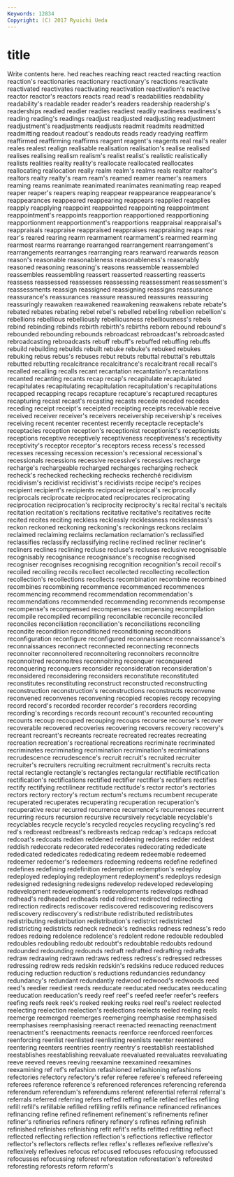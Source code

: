 ```yaml
---
Keywords: 12834 
Copyright: (C) 2017 Ryuichi Ueda
---
```


# title

Write contents here.
hed reaches reaching react reacted reacting reaction
reaction's reactionaries reactionary reactionary's reactions reactivate reactivated reactivates reactivating reactivation
reactivation's reactive reactor reactor's reactors reacts read read's readabilities readability
readability's readable reader reader's readers readership readership's readerships readied readier
readies readiest readily readiness readiness's reading reading's readings readjust readjusted
readjusting readjustment readjustment's readjustments readjusts readmit readmits readmitted readmitting readout
readout's readouts reads ready readying reaffirm reaffirmed reaffirming reaffirms reagent
reagent's reagents real real's realer reales realest realign realisable realisation
realisation's realise realised realises realising realism realism's realist realist's realistic
realistically realists realities reality reality's reallocate reallocated reallocates reallocating reallocation
really realm realm's realms reals realtor realtor's realtors realty realty's
ream ream's reamed reamer reamer's reamers reaming reams reanimate reanimated
reanimates reanimating reap reaped reaper reaper's reapers reaping reappear reappearance
reappearance's reappearances reappeared reappearing reappears reapplied reapplies reapply reapplying reappoint
reappointed reappointing reappointment reappointment's reappoints reapportion reapportioned reapportioning reapportionment reapportionment's
reapportions reappraisal reappraisal's reappraisals reappraise reappraised reappraises reappraising reaps rear
rear's reared rearing rearm rearmament rearmament's rearmed rearming rearmost rearms
rearrange rearranged rearrangement rearrangement's rearrangements rearranges rearranging rears rearward rearwards
reason reason's reasonable reasonableness reasonableness's reasonably reasoned reasoning reasoning's reasons
reassemble reassembled reassembles reassembling reassert reasserted reasserting reasserts reassess reassessed
reassesses reassessing reassessment reassessment's reassessments reassign reassigned reassigning reassigns reassurance
reassurance's reassurances reassure reassured reassures reassuring reassuringly reawaken reawakened reawakening
reawakens rebate rebate's rebated rebates rebating rebel rebel's rebelled rebelling
rebellion rebellion's rebellions rebellious rebelliously rebelliousness rebelliousness's rebels rebind rebinding
rebinds rebirth rebirth's rebirths reborn rebound rebound's rebounded rebounding rebounds
rebroadcast rebroadcast's rebroadcasted rebroadcasting rebroadcasts rebuff rebuff's rebuffed rebuffing rebuffs
rebuild rebuilding rebuilds rebuilt rebuke rebuke's rebuked rebukes rebuking rebus
rebus's rebuses rebut rebuts rebuttal rebuttal's rebuttals rebutted rebutting recalcitrance
recalcitrance's recalcitrant recall recall's recalled recalling recalls recant recantation recantation's
recantations recanted recanting recants recap recap's recapitulate recapitulated recapitulates recapitulating
recapitulation recapitulation's recapitulations recapped recapping recaps recapture recapture's recaptured recaptures
recapturing recast recast's recasting recasts recede receded recedes receding receipt
receipt's receipted receipting receipts receivable receive received receiver receiver's receivers
receivership receivership's receives receiving recent recenter recentest recently receptacle receptacle's
receptacles reception reception's receptionist receptionist's receptionists receptions receptive receptively receptiveness
receptiveness's receptivity receptivity's receptor receptor's receptors recess recess's recessed recesses
recessing recession recession's recessional recessional's recessionals recessions recessive recessive's recessives
recharge recharge's rechargeable recharged recharges recharging recheck recheck's rechecked rechecking
rechecks recherché recidivism recidivism's recidivist recidivist's recidivists recipe recipe's recipes
recipient recipient's recipients reciprocal reciprocal's reciprocally reciprocals reciprocate reciprocated reciprocates
reciprocating reciprocation reciprocation's reciprocity reciprocity's recital recital's recitals recitation recitation's
recitations recitative recitative's recitatives recite recited recites reciting reckless recklessly
recklessness recklessness's reckon reckoned reckoning reckoning's reckonings reckons reclaim reclaimed
reclaiming reclaims reclamation reclamation's reclassified reclassifies reclassify reclassifying recline reclined
recliner recliner's recliners reclines reclining recluse recluse's recluses reclusive recognisable
recognisably recognisance recognisance's recognise recognised recogniser recognises recognising recognition recognition's
recoil recoil's recoiled recoiling recoils recollect recollected recollecting recollection recollection's
recollections recollects recombination recombine recombined recombines recombining recommence recommenced recommences
recommencing recommend recommendation recommendation's recommendations recommended recommending recommends recompense recompense's
recompensed recompenses recompensing recompilation recompile recompiled recompiling reconcilable reconcile reconciled
reconciles reconciliation reconciliation's reconciliations reconciling recondite recondition reconditioned reconditioning reconditions
reconfiguration reconfigure reconfigured reconnaissance reconnaissance's reconnaissances reconnect reconnected reconnecting reconnects
reconnoiter reconnoitered reconnoitering reconnoiters reconnoitre reconnoitred reconnoitres reconnoitring reconquer reconquered
reconquering reconquers reconsider reconsideration reconsideration's reconsidered reconsidering reconsiders reconstitute reconstituted
reconstitutes reconstituting reconstruct reconstructed reconstructing reconstruction reconstruction's reconstructions reconstructs reconvene
reconvened reconvenes reconvening recopied recopies recopy recopying record record's recorded
recorder recorder's recorders recording recording's recordings records recount recount's recounted
recounting recounts recoup recouped recouping recoups recourse recourse's recover recoverable
recovered recoveries recovering recovers recovery recovery's recreant recreant's recreants recreate
recreated recreates recreating recreation recreation's recreational recreations recriminate recriminated recriminates
recriminating recrimination recrimination's recriminations recrudescence recrudescence's recruit recruit's recruited recruiter
recruiter's recruiters recruiting recruitment recruitment's recruits recta rectal rectangle rectangle's
rectangles rectangular rectifiable rectification rectification's rectifications rectified rectifier rectifier's rectifiers
rectifies rectify rectifying rectilinear rectitude rectitude's rector rector's rectories rectors
rectory rectory's rectum rectum's rectums recumbent recuperate recuperated recuperates recuperating
recuperation recuperation's recuperative recur recurred recurrence recurrence's recurrences recurrent recurring
recurs recursion recursive recursively recyclable recyclable's recyclables recycle recycle's recycled
recycles recycling recycling's red red's redbreast redbreast's redbreasts redcap redcap's
redcaps redcoat redcoat's redcoats redden reddened reddening reddens redder reddest
reddish redecorate redecorated redecorates redecorating rededicate rededicated rededicates rededicating redeem
redeemable redeemed redeemer redeemer's redeemers redeeming redeems redefine redefined redefines
redefining redefinition redemption redemption's redeploy redeployed redeploying redeployment redeployment's redeploys
redesign redesigned redesigning redesigns redevelop redeveloped redeveloping redevelopment redevelopment's redevelopments
redevelops redhead redhead's redheaded redheads redid redirect redirected redirecting redirection
redirects rediscover rediscovered rediscovering rediscovers rediscovery rediscovery's redistribute redistributed redistributes
redistributing redistribution redistribution's redistrict redistricted redistricting redistricts redneck redneck's rednecks
redness redness's redo redoes redoing redolence redolence's redolent redone redouble
redoubled redoubles redoubling redoubt redoubt's redoubtable redoubts redound redounded redounding
redounds redraft redrafted redrafting redrafts redraw redrawing redrawn redraws redress
redress's redressed redresses redressing redrew reds redskin redskin's redskins reduce
reduced reduces reducing reduction reduction's reductions redundancies redundancy redundancy's redundant
redundantly redwood redwood's redwoods reed reed's reedier reediest reeds reeducate
reeducated reeducates reeducating reeducation reeducation's reedy reef reef's reefed reefer
reefer's reefers reefing reefs reek reek's reeked reeking reeks reel
reel's reelect reelected reelecting reelection reelection's reelections reelects reeled reeling
reels reemerge reemerged reemerges reemerging reemphasise reemphasised reemphasises reemphasising reenact
reenacted reenacting reenactment reenactment's reenactments reenacts reenforce reenforced reenforces reenforcing
reenlist reenlisted reenlisting reenlists reenter reentered reentering reenters reentries reentry
reentry's reestablish reestablished reestablishes reestablishing reevaluate reevaluated reevaluates reevaluating reeve
reeved reeves reeving reexamine reexamined reexamines reexamining ref ref's refashion
refashioned refashioning refashions refectories refectory refectory's refer referee referee's refereed
refereeing referees reference reference's referenced references referencing referenda referendum referendum's
referendums referent referential referral referral's referrals referred referring refers reffed
reffing refile refiled refiles refiling refill refill's refillable refilled refilling
refills refinance refinanced refinances refinancing refine refined refinement refinement's refinements
refiner refiner's refineries refiners refinery refinery's refines refining refinish refinished
refinishes refinishing refit refit's refits refitted refitting reflect reflected reflecting
reflection reflection's reflections reflective reflector reflector's reflectors reflects reflex reflex's
reflexes reflexive reflexive's reflexively reflexives refocus refocused refocuses refocusing refocussed
refocusses refocussing reforest reforestation reforestation's reforested reforesting reforests reform reform's

